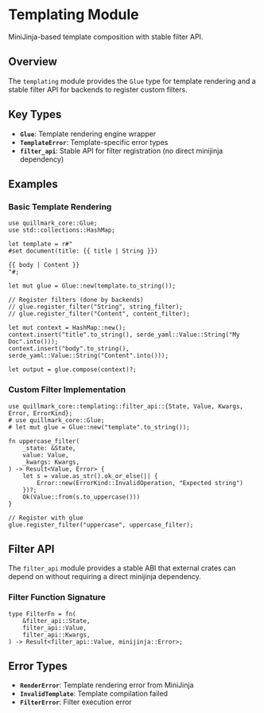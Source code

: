 # Templating Module

MiniJinja-based template composition with stable filter API.

## Overview

The `templating` module provides the `Glue` type for template rendering and a stable
filter API for backends to register custom filters.

## Key Types

- **`Glue`**: Template rendering engine wrapper
- **`TemplateError`**: Template-specific error types
- **`filter_api`**: Stable API for filter registration (no direct minijinja dependency)

## Examples

### Basic Template Rendering

```rust,no_run
use quillmark_core::Glue;
use std::collections::HashMap;

let template = r#"
#set document(title: {{ title | String }})

{{ body | Content }}
"#;

let mut glue = Glue::new(template.to_string());

// Register filters (done by backends)
// glue.register_filter("String", string_filter);
// glue.register_filter("Content", content_filter);

let mut context = HashMap::new();
context.insert("title".to_string(), serde_yaml::Value::String("My Doc".into()));
context.insert("body".to_string(), serde_yaml::Value::String("Content".into()));

let output = glue.compose(context)?;
```

### Custom Filter Implementation

```rust,no_run
use quillmark_core::templating::filter_api::{State, Value, Kwargs, Error, ErrorKind};
# use quillmark_core::Glue;
# let mut glue = Glue::new("template".to_string());

fn uppercase_filter(
    _state: &State,
    value: Value,
    _kwargs: Kwargs,
) -> Result<Value, Error> {
    let s = value.as_str().ok_or_else(|| {
        Error::new(ErrorKind::InvalidOperation, "Expected string")
    })?;
    Ok(Value::from(s.to_uppercase()))
}

// Register with glue
glue.register_filter("uppercase", uppercase_filter);
```

## Filter API

The `filter_api` module provides a stable ABI that external crates can depend on
without requiring a direct minijinja dependency.

### Filter Function Signature

```rust,ignore
type FilterFn = fn(
    &filter_api::State,
    filter_api::Value,
    filter_api::Kwargs,
) -> Result<filter_api::Value, minijinja::Error>;
```

## Error Types

- **`RenderError`**: Template rendering error from MiniJinja
- **`InvalidTemplate`**: Template compilation failed
- **`FilterError`**: Filter execution error
